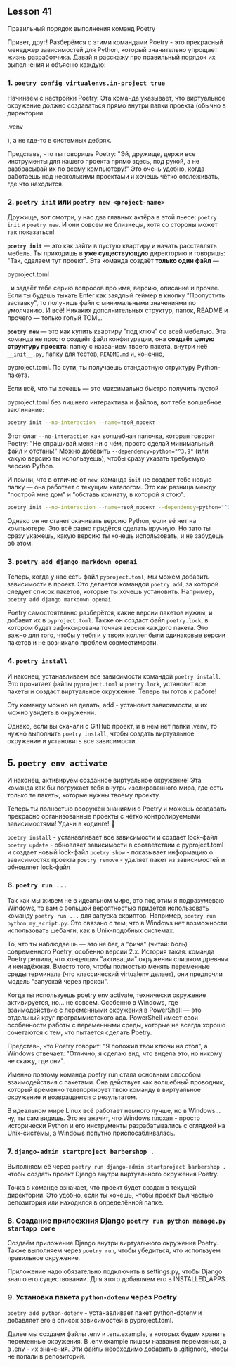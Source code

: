 
## Lesson 41

Правильный порядок выполнения команд Poetry

Привет, друг! Разберёмся с этими командами Poetry - это прекрасный менеджер зависимостей для Python, который значительно упрощает жизнь разработчика. Давай я расскажу про правильный порядок их выполнения и объясню каждую:

### 1. `poetry config virtualenvs.in-project true`

Начинаем с настройки Poetry. Эта команда указывает, что виртуальное окружение должно создаваться прямо внутри папки проекта (обычно в директории 

.venv

), а не где-то в системных дебрях. 

Представь, что ты говоришь Poetry: "Эй, дружище, держи все инструменты для нашего проекта прямо здесь, под рукой, а не разбрасывай их по всему компьютеру!" Это очень удобно, когда работаешь над несколькими проектами и хочешь чётко отслеживать, где что находится.

### 2. `poetry init` или `poetry new <project-name>`

Дружище, вот смотри, у нас два главных актёра в этой пьесе: `poetry init` и `poetry new`. И они совсем не близнецы, хотя со стороны может так показаться!

**`poetry init`** — это как зайти в пустую квартиру и начать расставлять мебель. Ты приходишь в **уже существующую** директорию и говоришь: "Так, сделаем тут проект". Эта команда создаёт **только один файл** — 

pyproject.toml

, и задаёт тебе серию вопросов про имя, версию, описание и прочее. Если ты будешь тыкать Enter как заядлый геймер в кнопку "Пропустить заставку", то получишь файл с минимальными значениями по умолчанию. И всё! Никаких дополнительных структур, папок, README и прочего — только голый TOML.

**`poetry new`** — это как купить квартиру "под ключ" со всей мебелью. Эта команда не просто создаёт файл конфигурации, она **создаёт целую структуру проекта**: папку с названием твоего пакета, внутри неё `__init__.py`, папку для тестов, `README.md` и, конечно, 

pyproject.toml. По сути, ты получаешь стандартную структуру Python-пакета.

Если всё, что ты хочешь — это максимально быстро получить пустой 

pyproject.toml без лишнего интерактива и файлов, вот тебе волшебное заклинание:

```bash
poetry init --no-interaction --name=твой_проект
```

Этот флаг `--no-interaction` как волшебная палочка, которая говорит Poetry: "Не спрашивай меня ни о чём, просто сделай минимальный файл и отстань!" Можно добавить `--dependency=python="^3.9"` (или какую версию ты используешь), чтобы сразу указать требуемую версию Python.

И помни, что в отличие от `new`, команда `init` не создаст тебе новую папку — она работает с текущим каталогом. Это как разница между "построй мне дом" и "обставь комнату, в которой я стою".

```bash
poetry init --no-interaction --name=твой_проект --dependency=python="^3.9"
```

Однако он не станет скачивать версию Python, если её нет на компьютере. Это всё равно придётся сделать вручную. Но зато ты сразу укажешь, какую версию ты хочешь использовать, и не забудешь об этом.

### 3. `poetry add django markdown openai`

Теперь, когда у нас есть файл `pyproject.toml`, мы можем добавить зависимости в проект. Это делается командой `poetry add`, за которой следует список пакетов, которые ты хочешь установить. Например, `poetry add django markdown openai`.

Poetry самостоятельно разберётся, какие версии пакетов нужны, и добавит их в `pyproject.toml`. Также он создаст файл `poetry.lock`, в котором будет зафиксирована точная версия каждого пакета. Это важно для того, чтобы у тебя и у твоих коллег были одинаковые версии пакетов и не возникало проблем совместимости.

### 4. `poetry install`

И наконец, устанавливаем все зависимости командой `poetry install`. Это прочитает файлы `pyproject.toml` и `poetry.lock`, установит все пакеты и создаст виртуальное окружение. Теперь ты готов к работе!

Эту команду можно не делать, add - установит зависимости, и их можно увидеть в окружении.

Однако, если вы скачали с GitHub проект, и в нем нет папки .venv, то нужно выполнить `poetry install`, чтобы создать виртуальное окружение и установить все зависимости.

## 5. `poetry env activate`

И наконец, активируем созданное виртуальное окружение! Эта команда как бы погружает тебя внутрь изолированного мира, где есть только те пакеты, которые нужны твоему проекту.


Теперь ты полностью вооружён знаниями о Poetry и можешь создавать прекрасно организованные проекты с чётко контролируемыми зависимостями! Удачи в кодинге! 🚀

`poetry install` - устанавливает все зависимости и создает lock-файл
`poetry update` - обновляет зависимости в соответствии с pyproject.toml и создает новый lock-файл
`poetry show` - показывает информацию о зависимостях проекта
`poetry remove` - удаляет пакет из зависимостей и обновляет lock-файл


### 6. `poetry run ...`

Так как мы живем не в идеальном мире, это под этим я подразумеваю Windows, то вам c большой вероятностью придется использовать команду `poetry run ...` для запуска скриптов. Например, `poetry run python my_script.py`. Это связано с тем, что в Windows нет возможности использовать шебанги, как в Unix-подобных системах.

То, что ты наблюдаешь — это не баг, а "фича" (читай: боль) современного Poetry, особенно версии 2.x. История такая: команда Poetry решила, что концепция "активации" окружения слишком древняя и ненадёжная. Вместо того, чтобы полностью менять переменные среды терминала (что классический virtualenv делает), они предпочли модель "запускай через прокси".

Когда ты используешь poetry env activate, технически окружение активируется, но... не совсем. Особенно в Windows, где взаимодействие с переменными окружения в PowerShell — это отдельный круг программистского ада. PowerShell имеет свои особенности работы с переменными среды, которые не всегда хорошо сочетаются с тем, что пытается сделать Poetry.

Представь, что Poetry говорит: "Я положил твои ключи на стол", а Windows отвечает: "Отлично, я сделаю вид, что видела это, но никому не скажу, где они".

Именно поэтому команда poetry run стала основным способом взаимодействия с пакетами. Она действует как волшебный проводник, который временно телепортирует твою команду в виртуальное окружение и возвращается с результатом.

В идеальном мире Linux всё работает немного лучше, но в Windows... ну, ты сам видишь. Это не значит, что Windows плохая - просто исторически Python и его инструменты разрабатывались с оглядкой на Unix-системы, а Windows попутно приспосабливалась.


### 7. `django-admin startproject barbershop .`

Выполняем её через `poetry run django-admin startproject barbershop .` чтобы создать проект Django внутри виртуального окружения Poetry.

Точка в команде означает, что проект будет создан в текущей директории. Это удобно, если ты хочешь, чтобы проект был частью репозитория или находился в определённой папке.


### 8. Создание прилоежния Django `poetry run python manage.py startapp core`

Создаём приложение Django внутри виртуального окружения Poetry. Также выполняем через `poetry run`, чтобы убедиться, что используем правильное окружение.

Приложение надо обязательно подключить в settings.py, чтобы Django знал о его существовании. Для этого добавляем его в INSTALLED_APPS.

### 9. Установка пакета `python-dotenv` через Poetry

`poetry add python-dotenv` - устанавливает пакет python-dotenv и добавляет его в список зависимостей в pyproject.toml.

Далее мы создаем файлы .env и .env.example, в которых будем хранить переменные окружения. В .env.example пишем названия переменных, а в .env - их значения. Эти файлы необходимо добавить в .gitignore, чтобы не попали в репозиторий.
